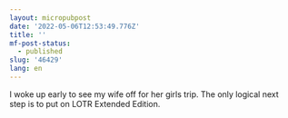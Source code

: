 ```yaml
---
layout: micropubpost
date: '2022-05-06T12:53:49.776Z'
title: ''
mf-post-status:
  - published
slug: '46429'
lang: en
---
```

I woke up early to see my wife off for her girls trip. The only logical next step is to put on LOTR Extended Edition. 
